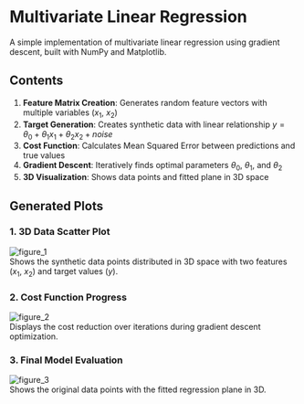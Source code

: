 # Multivariate Linear Regression

A simple implementation of multivariate linear regression using gradient descent, built with NumPy and Matplotlib.

## Contents

1. **Feature Matrix Creation**: Generates random feature vectors with multiple variables ($x_1$, $x_2$)
2. **Target Generation**: Creates synthetic data with linear relationship $y = \theta_0 + \theta_1 x_1 + \theta_2 x_2 + noise$
3. **Cost Function**: Calculates Mean Squared Error between predictions and true values
4. **Gradient Descent**: Iteratively finds optimal parameters $\theta_0$, $\theta_1$, and $\theta_2$
5. **3D Visualization**: Shows data points and fitted plane in 3D space

## Generated Plots

### 1. 3D Data Scatter Plot

![figure_1](https://github.com/gxstxxv/Multivariate-Lineare-Regression/blob/main/plots/Figure_1.png)<br>
Shows the synthetic data points distributed in 3D space with two features ($x_1$, $x_2$) and target values ($y$).

### 2. Cost Function Progress

![figure_2](https://github.com/gxstxxv/Multivariate-Lineare-Regression/blob/main/plots/Figure_2.png)<br>
Displays the cost reduction over iterations during gradient descent optimization.

### 3. Final Model Evaluation

![figure_3](https://github.com/gxstxxv/Multivariate-Lineare-Regression/blob/main/plots/Figure_3.png)<br>
Shows the original data points with the fitted regression plane in 3D.
